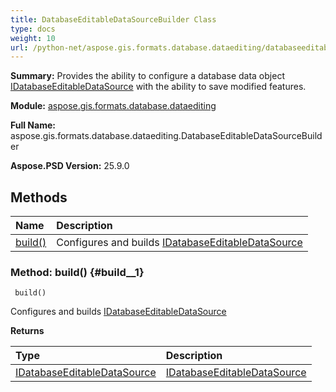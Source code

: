 ```yaml
---
title: DatabaseEditableDataSourceBuilder Class
type: docs
weight: 10
url: /python-net/aspose.gis.formats.database.dataediting/databaseeditabledatasourcebuilder/
---
```


**Summary:** Provides the ability to configure a database data object [IDatabaseEditableDataSource](/psd/python-net/aspose.gis.formats.database.dataediting/idatabaseeditabledatasource/) with the ability to save modified features.

**Module:** [aspose.gis.formats.database.dataediting](/psd/python-net/aspose.gis.formats.database.dataediting/)

**Full Name:** aspose.gis.formats.database.dataediting.DatabaseEditableDataSourceBuilder

**Aspose.PSD Version:** 25.9.0

## **Methods**
| **Name** | **Description** |
| :- | :- |
| [build()](#build__1) | Configures and builds [IDatabaseEditableDataSource](/psd/python-net/aspose.gis.formats.database.dataediting/idatabaseeditabledatasource/) |


### Method: build() {#build__1}


```
 build() 
```

Configures and builds [IDatabaseEditableDataSource](/psd/python-net/aspose.gis.formats.database.dataediting/idatabaseeditabledatasource/)

**Returns**

| Type | Description |
| :- | :- |
| [IDatabaseEditableDataSource](/psd/python-net/aspose.gis.formats.database.dataediting/idatabaseeditabledatasource) | [IDatabaseEditableDataSource](/psd/python-net/aspose.gis.formats.database.dataediting/idatabaseeditabledatasource/) |


